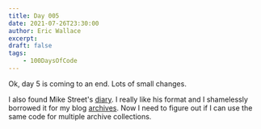 ```yaml
---
title: Day 005
date: 2021-07-26T23:30:00
author: Eric Wallace
excerpt:
draft: false
tags:
    - 100DaysOfCode
---
```


Ok, day 5 is coming to an end. Lots of small changes.

I also found Mike Street's [diary](https://www.mikestreety.co.uk/diary). I really like his format and I shamelessly borrowed it for my blog [archives](/blog/archives). Now I need to figure out if I can use the same code for multiple archive collections.
